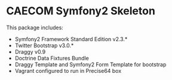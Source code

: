 CAECOM Symfony2 Skeleton
========================

This package includes:

- Symfony2 Framework Standard Edition v2.3.*
- Twitter Bootstrap v3.0.*
- Draggy v0.9
- Doctrine Data Fixtures Bundle
- Draggy Template and Symfony2 Form Template for bootstrap
- Vagrant configured to run in Precise64 box
